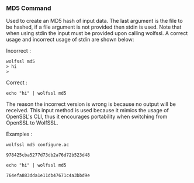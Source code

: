 ### MD5 Command
Used to create an MD5 hash of input data. The last argument is the file to be hashed, if a file argument is not provided then stdin is used. Note that when using stdin the input must be provided upon calling wolfssl. A correct usage and incorrect usage of stdin are shown below:

Incorrect :

```
wolfssl md5
> hi
> 
```
Correct :

```
echo "hi" | wolfssl md5
```

The reason the incorrect version is wrong is because no output will be received. This input method is used because it mimics the usage of OpenSSL's CLI, thus it encourages portability when switching from OpenSSL to WolfSSL.


Examples :

```
wolfssl md5 configure.ac

978425cba5277d73db2a76d72b523d48

```

```
echo "hi" | wolfssl md5

764efa883dda1e11db47671c4a3bbd9e
```
